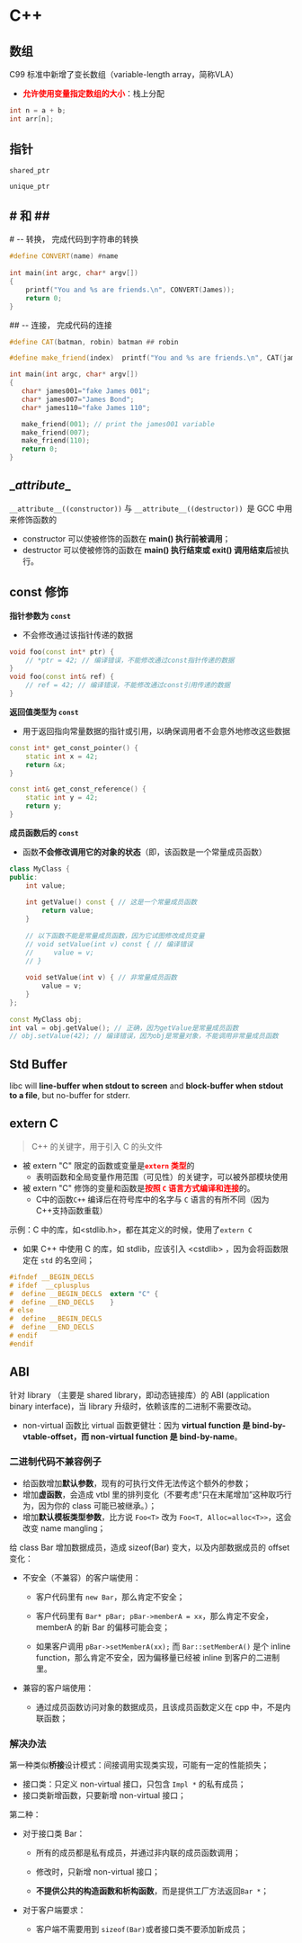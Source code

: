 # C++

## 数组

C99 标准中新增了变长数组（variable-length array，简称VLA）

- <font color='red'>**允许使用变量指定数组的大小**</font>：栈上分配

```c
int n = a + b;
int arr[n];
```



## 指针

`shared_ptr`

`unique_ptr`



## \# 和 \##

\#  -- 转换， 完成代码到字符串的转换

```c++
#define CONVERT(name) #name
 
int main(int argc, char* argv[])
{
    printf("You and %s are friends.\n", CONVERT(James));
    return 0;
}
```

\## -- 连接， 完成代码的连接

 ```c++
#define CAT(batman, robin) batman ## robin
 
#define make_friend(index)  printf("You and %s are friends.\n", CAT(james, index));
 
int main(int argc, char* argv[])
{
    char* james001="fake James 001";
    char* james007="James Bond";
    char* james110="fake James 110";
 
    make_friend(001); // print the james001 variable
    make_friend(007);
    make_friend(110);
    return 0;
}
 ```

## \__attribute__

`__attribute__((constructor))` 与 `__attribute__((destructor)) `是 GCC 中用来修饰函数的

- constructor 可以使被修饰的函数在 **main() 执行前被调用**；
- destructor 可以使被修饰的函数在 **main() 执行结束或 exit() 调用结束后**被执行。

## const 修饰

**指针参数为 `const`**

- 不会修改通过该指针传递的数据

```c++
void foo(const int* ptr) {  
    // *ptr = 42; // 编译错误，不能修改通过const指针传递的数据  
}
void foo(const int& ref) {  
    // ref = 42; // 编译错误，不能修改通过const引用传递的数据  
}
```

**返回值类型为 `const`**

- 用于返回指向常量数据的指针或引用，以确保调用者不会意外地修改这些数据

```c++
const int* get_const_pointer() {  
    static int x = 42;  
    return &x;  
}  

const int& get_const_reference() {  
    static int y = 42;  
    return y;  
}
```

**成员函数后的 `const`**

- 函数**不会修改调用它的对象的状态**（即，该函数是一个常量成员函数）

```c++
class MyClass {  
public:  
    int value;  
 
    int getValue() const { // 这是一个常量成员函数  
        return value;  
    }  
 
    // 以下函数不能是常量成员函数，因为它试图修改成员变量  
    // void setValue(int v) const { // 编译错误  
    //     value = v;  
    // }  
 
    void setValue(int v) { // 非常量成员函数  
        value = v;  
    }  
};  
 
const MyClass obj;  
int val = obj.getValue(); // 正确，因为getValue是常量成员函数  
// obj.setValue(42); // 编译错误，因为obj是常量对象，不能调用非常量成员函数
```



## Std Buffer

libc will **line-buffer when stdout to screen** and **block-buffer when stdout to a file**, but no-buffer for stderr.



## extern C

> C++ 的关键字，用于引入 C 的头文件

- 被 extern "C" 限定的函数或变量是<font color='red'>**`extern` 类型**</font>的
  - 表明函数和全局变量作用范围（可见性）的关键字，可以被外部模块使用
- 被 extern "C" 修饰的变量和函数是<font color='red'>**按照 `C` 语言方式编译和连接**</font>的。
  - C中的函数`C++` 编译后在符号库中的名字与 `C` 语言的有所不同（因为C++支持函数重载）

示例：C 中的库，如<stdlib.h>，都在其定义的时候，使用了`extern C`

- 如果 C++ 中使用 C 的库，如 stdlib，应该引入 \<cstdlib> ，因为会将函数限定在 `std` 的名空间；

```c
#ifndef __BEGIN_DECLS
# ifdef  __cplusplus
#  define __BEGIN_DECLS  extern "C" {
#  define __END_DECLS    }
# else
#  define __BEGIN_DECLS
#  define __END_DECLS
# endif
#endif
```



## ABI

 针对 library （主要是 shared library，即动态链接库）的 ABI (application binary interface)，当 library 升级时，依赖该库的二进制不需要改动。

- non-virtual 函数比 virtual 函数更健壮：因为 **virtual function 是 bind-by-vtable-offset，而 non-virtual function 是 bind-by-name**。

### 二进制代码不兼容例子

- 给函数增加**默认参数**，现有的可执行文件无法传这个额外的参数；
- 增加**虚函数**，会造成 vtbl 里的排列变化（不要考虑“只在末尾增加”这种取巧行为，因为你的 class 可能已被继承。）；
- 增加**默认模板类型参数**，比方说 `Foo<T>` 改为 `Foo<T, Alloc=alloc<T>>`，这会改变 name mangling；

给 class Bar 增加数据成员，造成 sizeof(Bar) 变大，以及内部数据成员的 offset 变化：

- 不安全（不兼容）的客户端使用：

  - 客户代码里有 `new Bar`，那么肯定不安全；

  - 客户代码里有 `Bar* pBar; pBar->memberA = xx`，那么肯定不安全，memberA 的新 Bar 的偏移可能会变；

  - 如果客户调用 `pBar->setMemberA(xx);` 而 `Bar::setMemberA()` 是个 inline function，那么肯定不安全，因为偏移量已经被 inline 到客户的二进制里。

- 兼容的客户端使用：
  - 通过成员函数访问对象的数据成员，且该成员函数定义在 cpp 中，不是内联函数；

### 解决办法

第一种类似**桥接**设计模式：间接调用实现类实现，可能有一定的性能损失；

- 接口类：只定义 non-virtual 接口，只包含 `Impl *` 的私有成员；
- 接口类新增函数，只要新增 non-virtual 接口；

第二种：

- 对于接口类 Bar：

  - 所有的成员都是私有成员，并通过非内联的成员函数调用；
  - 修改时，只新增 non-virtual 接口；

  - **不提供公共的构造函数和析构函数**，而是提供工厂方法返回`Bar *`；

- 对于客户端要求：
  - 客户端不需要用到 `sizeof(Bar)`或者接口类不要添加新成员；
